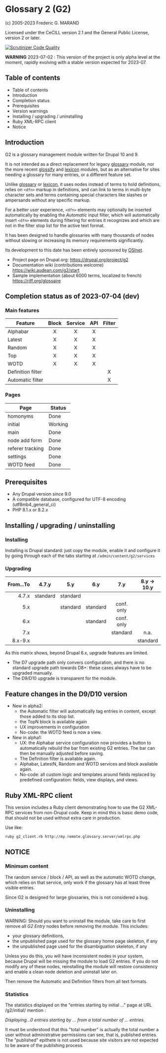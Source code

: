 # Glossary 2 (G2)

(c) 2005-2023 Frederic G. MARAND

Licensed under the CeCILL version 2.1 and the General Public License,
version 2 or later.

[![Scrutinizer Code Quality](https://scrutinizer-ci.com/g/FGM/g2/badges/quality-score.png?b=8.x-1.x)](https://scrutinizer-ci.com/g/FGM/g2/?branch=8.x-1.x)

**WARNING** 2023-07-02 : This version of the project is only alpha level
at the moment, rapidly evolving with a stable version expected for 2023-07.


## Table of contents

- Table of contents
- Introduction
- Completion status
- Prerequisites
- Version warnings
- Installing / upgrading / uninstalling
- Ruby XML-RPC client
- Notice

## Introduction

G2 is a glossary management module written for Drupal 10 and 9.

It is not intended as a direct replacement for legacy [glossary] module,
nor the more recent [glossify] and [lexicon] modules,
but as an alternative for sites needing a glossary for many entries,
or a different feature set.

Unlike [glossary] or [lexicon], it uses nodes instead of terms to hold
definitions, relies on `<dfn>` markup in definitions, and can link to terms
in multi-byte character sets and terms containing special characters like
slashes or ampersands without any specific markup.

For a better user experience, `<dfn>` elements may optionally be inserted
automatically by enabling the _Automatic_ input filter, which will automatically
insert `<dfn>` elements during filtering for entries it recognizes and which are
not in the filter stop list for the active text format.

[glossary]: https://www.drupal.org/project/glossary
[glossify]: https://www.drupal.org/project/glossify
[lexicon]: https://www.drupal.org/project/lexicon

It has been designed to handle glossaries with many thousands of nodes without
slowing or increasing its memory requirements significantly.

Its development to this date has been entirely sponsored by [OSInet].

[OSInet]: https://osinet.fr

* Project page on Drupal.org:
  https://drupal.org/project/g2
* Documentation wiki (contributions welcome)
  https://wiki.audean.com/g2/start
* Sample implementation (about 6000 terms, localized to french)
  https://riff.org/glossaire

## Completion status as of 2023-07-04 (dev)

### Main features

| Feature           | Block | Service | API | Filter |
|-------------------|:-----:|:-------:|:---:|:------:|
| Alphabar          |   X   |    X    |  X  |        |
| Latest            |   X   |    X    |  X  |        |
| Random            |   X   |    X    |  X  |        |
| Top               |   X   |    X    |  X  |        |
| WOTD              |   X   |    X    |  X  |        |
| Definition filter |       |         |     |   X    |
| Automatic filter  |       |         |     |   X    |


### Pages

| Page             | Status  |
|------------------|---------|
| homonyms         | Done    |
| initial          | Working |
| main             | Done    |
| node add form    | Done    |
| referer tracking | Done    |
| settings         | Done    |
| WOTD feed        | Done    |


## Prerequisites

* Any Drupal version since 9.0
* A compatible database, configured for UTF-8 encoding (utf8mb4_general_ci)
* PHP 8.1.x or 8.2.x


## Installing / upgrading / uninstalling

### Installing

Installing is Drupal standard: just copy the module, enable it and configure it
by going through each of the tabs starting at `/admin/content/g2/services`

### Upgrading

| From...To |  4.7.y   |   5.y    |   6.y    |    7.y     | 8.y &rarr; 10.y |
|----------:|:--------:|:--------:|:--------:|:----------:|:---------------:|
|     4.7.x | standard | standard |          |            |                 |
|       5.x |          | standard | standard | conf. only |                 |
|       6.x |          |          | standard | conf. only |                 |
|       7.x |          |          |          |  standard  |      n.a.       |
|   8.x-9.x |          |          |          |            |    standard     |

As this matrix shows, beyond Drupal 6.x, upgrade features are limited.

- The D7 upgrade path only convers configuration,
  and there is no standard upgrade path towards D8+:
  these cases always have to be upgraded manually.
- The D9/D10 upgrade is transparent for the module.

## Feature changes in the D9/D10 version

- New in alpha2:
  - the Automatic filter will automatically tag entries in content,
    except those added to its stop list.
  - the TopN block is available again
  - UX improvements in configuration
  - No-code: the WOTD feed is now a view.
- New in alpha1:
  - UX: the Alphabar service configuration now provides a button to
    automatically rebuild the bar from existing G2 entries.
    The bar can then be manually adjusted before saving.
  - The Definition filter is available again.
  - Alphabar, LatestN, Random and WOTD services and block available again.
  - No-code: all custom logic and templates around fields replaced by predefined
    configuration: fields, view displays, and views.


## Ruby XML-RPC client

This version includes a Ruby client demonstrating how to use the G2
XML-RPC services from non-Drupal code. Keep in mind this is basic demo
code, that should not be used without extra care in production.

Use like:

```bash
ruby g2_client.rb http://my.remote.glossary.server/xmlrpc.php
```

## NOTICE

### Minimum content

The random service / block / API, as well as the automatic WOTD change,
which relies on that service, only work if the glossary has at least three
visible entries.

Since G2 is designed for large glossaries, this is not considered a bug.

### Uninstalling

WARNING: Should you want to uninstall the module, take care to first remove
all _G2 Entry_ nodes before removing the module. This includes:

- your glossary definitions,
- the unpublished page used for the glossary home page skeleton, if any
- the unpublished page used for the disambiguation skeleton, if any

Unless you do this, you will have inconsistent nodes in your system, because
Drupal will be missing the module to load G2 entries. If you do not modify
any of these nodes, reinstalling the module will restore consistency and
enable a clean node deletion and uninstall later on.

Then remove the Automatic and Definition filters from all text formats.

### Statistics

The statistics displayed on the "entries starting by initial ..." page
at URL <drupal>/g2/initial/<some initial segment> mention :

_Displaying...0 entries starting by ... from a total number of ... entries._

It must be understood that this "total number" is actually the total number
a user without administrative permissions can see, that is, published entries.
The "published" epithete is not used because site visitors are not expected
to be aware of the publishing process.
